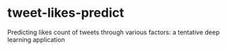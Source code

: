 # tweet-likes-predict
Predicting likes count of tweets through various factors: a tentative deep learning application
